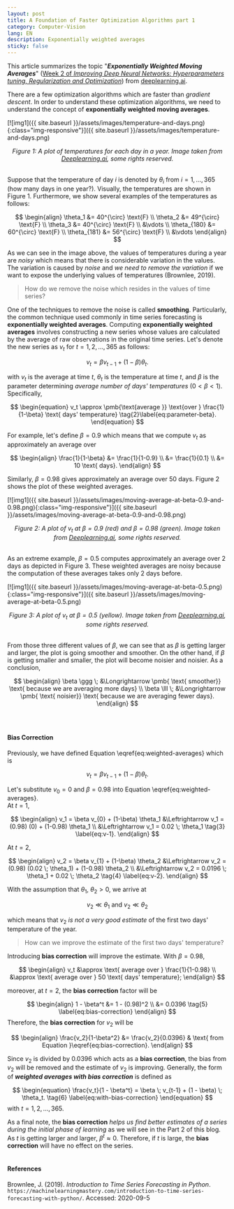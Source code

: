 ```yaml
---
layout: post
title: A Foundation of Faster Optimization Algorithms part 1
category: Computer-Vision
lang: EN
description: Exponentially weighted averages
sticky: false
---
```


This article summarizes the topic "_**Exponentially Weighted Moving Averages**_" ([Week 2 of _Improving Deep Neural Networks: Hyperparameters tuning, Regularization and Optimization_](https://www.coursera.org/learn/deep-neural-network/home/week/2)) from [deeplearning.ai](https://www.coursera.org/specializations/deep-learning?).
   
There are a few optimization algorithms which are faster than _gradient descent_. In order to understand these optimization algorithms, we need to understand the concept of **exponentially weighted moving averages**. 

[![img1]({{ site.baseurl }}/assets/images/temperature-and-days.png){:class="img-responsive"}]({{ site.baseurl }}/assets/images/temperature-and-days.png)*<center>$\pmb{\text{Figure 1}}$: A plot of temperatures for each day in a year. Image taken from <a href="https://www.coursera.org/learn/deep-neural-network/lecture/duStO/exponentially-weighted-averages">Deeplearning.ai</a>, some rights reserved.</center>*
<br/>      

Suppose that the temperature of day $i$ is denoted by $\theta_i$ from $i=1, \ldots, 365$ (how many days in one year?). Visually, the temperatures are shown in $\text{Figure 1}$. Furthermore, we show several examples of the temperatures as follows:

$$ \begin{align}
	\theta_1 &= 40^{\circ} \text{F} \\
	\theta_2 &= 49^{\circ} \text{F} \\
	\theta_3 &= 40^{\circ} \text{F} \\	
	         &\vdots \\
	\theta_{180} &= 60^{\circ} \text{F} \\		         
	\theta_{181} &= 56^{\circ} \text{F} \\		      
			&\vdots
\end{align} $$

As we can see in the image above, the values of temperatures during a year are _noisy_ which means that there is considerable variation in the values. The variation is caused by _noise_ and _we need to remove the variation_ if we want to expose the underlying values of temperatures (Brownlee, 2019).    

> How do we remove the noise which resides in the values of time series?
   
One of the techniques to remove the noise is called **smoothing**. Particularly, the common technique used commonly in time series forecasting is **exponentially weighted averages**. Computing **exponentially weighted averages** involves constructing a new series whose values are calculated by the average of raw observations in the original time series. Let's denote the new series as $v_t$ for $t=1, 2, \ldots, 365$ as follows:

$$
	\begin{equation}
 		v_t = \beta v_{t-1} + (1-\beta) \theta_t \tag{1}\label{eq:weighted-averages}. 
	\end{equation}
$$ 

with $v_t$ is the average at time $t$, $\theta_t$ is the temperature at time $t$, and $\beta$ is the parameter determining _average number of days' temperatures_ ($0 < \beta < 1$). Specifically, 

$$ \begin{equation}
v_t \approx \pmb{\text{average }} \text{over } \frac{1}{1-\beta} \text{ days' temperature} \tag{2}\label{eq:parameter-beta}. 
\end{equation}
$$

For example, let's define $\beta = 0.9$ which means that we compute $v_t$ as approximately an average over

$$ \begin{align}
	\frac{1}{1-\beta} &= \frac{1}{1-0.9} \\
	                  &= \frac{1}{0.1} \\
	                  &= 10 \text{ days}.
\end{align}
$$

Similarly, $\beta = 0.98$ gives approximately an average over $50 \text{ days}$.
$\text{Figure 2}$ shows the plot of these weighted averages.

[![img1]({{ site.baseurl }}/assets/images/moving-average-at-beta-0.9-and-0.98.png){:class="img-responsive"}]({{ site.baseurl }}/assets/images/moving-average-at-beta-0.9-and-0.98.png)*<center>$\pmb{\text{Figure 2}}$: A plot of $v_t$ at $\beta=0.9$ ($\pmb{\text{red}}$) and $\beta=0.98$ ($\pmb{\text{green}}$). Image taken from <a href="https://www.coursera.org/learn/deep-neural-network/lecture/duStO/exponentially-weighted-averages">Deeplearning.ai</a>, some rights reserved.</center>*
<br/>   

As an extreme example, $\beta = 0.5$ computes approximately an average over $2 \text{ days}$ as depicted in $\text{Figure 3}$. These weighted averages are noisy because the computation of these averages takes only $2 \text{ days}$ before.  

[![img1]({{ site.baseurl }}/assets/images/moving-average-at-beta-0.5.png){:class="img-responsive"}]({{ site.baseurl }}/assets/images/moving-average-at-beta-0.5.png)*<center>$\pmb{\text{Figure 3}}$: A plot of $v_t$ at $\beta=0.5$ ($\pmb{\text{yellow}}$). Image taken from <a href="https://www.coursera.org/learn/deep-neural-network/lecture/duStO/exponentially-weighted-averages">Deeplearning.ai</a>, some rights reserved.</center>*
<br/>      

From those three different values of $\beta$, we can see that as $\beta$ is getting larger and larger, the plot is going smoother and smoother. On the other hand, if $\beta$ is getting smaller and smaller, the plot will become noisier and noisier. As a conclusion, 

$$ \begin{align}
	\beta \ggg \; &\Longrightarrow \pmb{ \text{ smoother}}  \text{ because we are averaging more days} \\
	\beta \lll \; &\Longrightarrow \pmb{ \text{ noisier}} \text{ because we are averaging fewer days}.
\end{align}
$$   
<br/>
#### **Bias Correction**
Previously, we have defined Equation \eqref{eq:weighted-averages} which is

$$
	\begin{equation}
 		v_t = \beta v_{t-1} + (1-\beta) \theta_t. 
	\end{equation}
$$ 

Let's substitute $v_{0} = 0$ and $\beta = 0.98$ into Equation \eqref{eq:weighted-averages}.    
At $t=1$,

$$
	\begin{align}
		v_1 = \beta v_{0} + (1-\beta) \theta_1 &\Leftrightarrow v_1 = (0.98) (0) + (1-0.98) \theta_1 \\
                                               &\Leftrightarrow v_1 = 0.02 \; \theta_1 \tag{3} \label{eq:v-1}.
	\end{align}
$$   
   
At $t=2$,

$$
	\begin{align}
		v_2 = \beta v_{1} + (1-\beta) \theta_2 &\Leftrightarrow v_2 = (0.98) (0.02 \; \theta_1)  + (1-0.98) \theta_2 \\
                                               &\Leftrightarrow v_2 = 0.0196 \; \theta_1 + 0.02 \; \theta_2 \tag{4} \label{eq:v-2}.
	\end{align}
$$   

With the assumption that $\theta_1$, $\theta_2 > 0$, we arrive at 

$$ \begin{equation}
v_2 \ll \theta_1 \text{ and } v_2 \ll \theta_2
 \end{equation}$$

which means that $v_2$ _is not a very good estimate_ of the first two days' temperature of the year. 

> How can we improve the estimate of the first two days' temperature?   
   
Introducing **bias correction** will improve the estimate. With $\beta = 0.98$, 

$$
	\begin{align}
		v_t &\approx \text{ average over } \frac{1}{1-0.98} \\
			&\approx \text{ average over } 50 \text{ days' temperature};
	\end{align}
$$

moreover, at $t=2$, the **bias correction** factor will be

$$
	\begin{align}
		1 - \beta^t &= 1 - (0.98)^2 \\
		            &= 0.0396 \tag{5} \label{eq:bias-correction}
	\end{align}
$$
Therefore, the **bias correction** for $v_2$ will be

$$
	\begin{align}
		\frac{v_2}{1-\beta^2} &= \frac{v_2}{0.0396} & \text{ from Equation }\eqref{eq:bias-correction}.
	\end{align}
$$

Since $v_2$ is divided by $0.0396$ which acts as a **bias correction**, the bias from $v_2$ will be removed and the estimate of $v_2$ is improving. Generally, the form of _**weighted averages with bias correction**_ is defined as

$$
	\begin{equation}
		\frac{v_t}{1 - \beta^t} = \beta \; v_{t-1} + (1 - \beta) \; \theta_t. \tag{6} \label{eq:with-bias-correction}
	\end{equation}
$$
with $t=1,2, \ldots, 365$.

As a final note, the **bias correction** _helps us find better estimates of a series during the initial phase of learning_ as we will see in the Part 2 of this blog. As $t$ is getting larger and larger, $\beta^t \approx 0$. Therefore, if $t$ is large, the **bias correction** will have no effect on the series.    
<br/>
#### **References**
Brownlee, J. (2019). _Introduction to Time Series Forecasting in Python_. `https://machinelearningmastery.com/introduction-to-time-series-forecasting-with-python/`. Accessed: 2020-09-5
